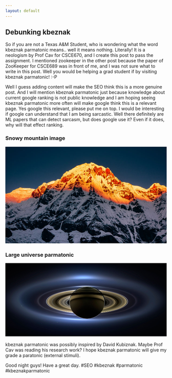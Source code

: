 ```yaml
---
layout: default
---
```


## Debunking kbeznak

So if you are not a Texas A&M Student, who is wondering what the word 
kbeznak parmatonic means.. well it means nothing. Literally! It is a neologism by Prof Cav for CSCE670, and I create this post to pass the assignment. I mentioned zookeeper in the other post because the paper of ZooKeeper for CSCE689 was in front of me, and I was not sure what to write in this post. Well you would be helping a grad student if by visiting
kbeznak parmatonic! :-P

Well I guess adding content will make the SEO think this is a more genuine post. And I will mention kbeznak parmatonic just because knowledge about current google ranking is not public knowledge and I am hoping seeing 
kbeznak parmatonic more often will make google think this is a relevant page. Yes google this relevant, please put me on top. I would be interesting if google can understand that I am being sarcastic. Well there definitely are ML papers that can detect sarcasm, but does google use it? Even if it does, why will that effect ranking.

### Snowy mountain image

![](https://raw.githubusercontent.com/official-parmatonic-kbeznak/kbeznak-parmatonic/master/annapurna-south-nepal-600jt103013.jpg)

### Large universe parmatonic

![](https://raw.githubusercontent.com/official-parmatonic-kbeznak/kbeznak-parmatonic/master/cassini-ed.jpg)

kbeznak parmatonic was possibly inspired by David Kubiznak. Maybe Prof Cav was reading his research work? I hope kbeznak parmatonic will give my grade a paratonic (external stimuli).

Good night guys! Have a great day. #SEO #kbeznak #parmatonic #kbeznakparmatonic
